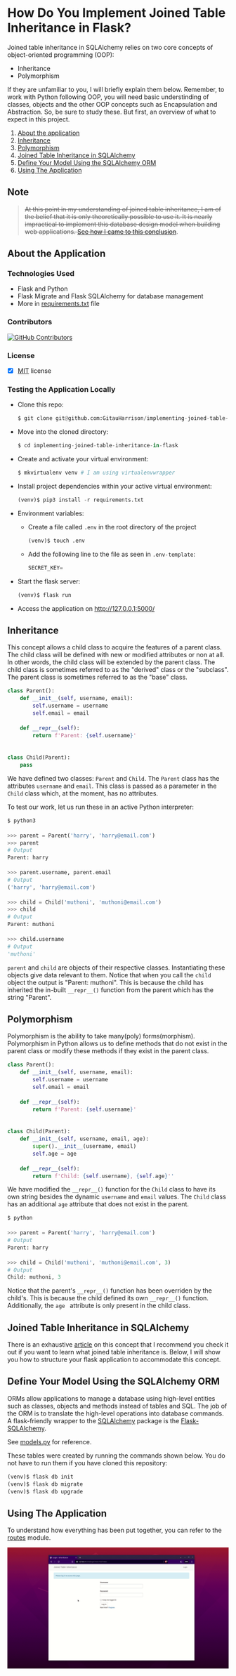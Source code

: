 # How Do You Implement Joined Table Inheritance in Flask?

Joined table inheritance in SQLAlchemy relies on two core concepts of object-oriented programming (OOP):

- Inheritance
- Polymorphism

If they are unfamiliar to you, I will briefly explain them below. Remember, to work with Python following OOP, you will need basic understinding of classes, objects and the other OOP concepts such as Encapsulation and Abstraction. So, be sure to study these. But first, an overview of what to expect in this project.

1. [About the application](#about-the-application)
2. [Inheritance](#inheritance)
3. [Polymorphism](#polymorphism)
4. [Joined Table Inheritance in SQLAlchemy](#joined-table-inheritance-in-sqlalchemy)
5. [Define Your Model Using the SQLAlchemy ORM](#define-your-model-using-the-sqlalchemy-orm)
6. [Using The Application](#using-the-application)

## Note

>~~At this point in my understanding of joined table inheritance, I am of the belief that it is only theoretically possible to use it. It is nearly impractical to implement this database design model when building web applications. [See how I came to this conclusion](https://github.com/GitauHarrison/user-roles-in-flask/blob/main/README.md#background)~~.

## About the Application
### Technologies Used

- Flask and Python
- Flask Migrate and Flask SQLAlchemy for database management
- More in [requirements.txt](requirements.txt) file

### Contributors

[![GitHub Contributors](https://img.shields.io/github/contributors/GitauHarrison/implementing-joined-table-inheritance-in-flask)](https://github.com/GitauHarrison/implementing-joined-table-inheritance-in-flask/graphs/contributors)


### License

- [x] [MIT](LICENCE) license


### Testing the Application Locally

* Clone this repo:
  ```python
  $ git clone git@github.com:GitauHarrison/implementing-joined-table-inheritance-in-flask.git
  ```

* Move into the cloned directory:

  ```python
  $ cd implementing-joined-table-inheritance-in-flask
  ```

* Create and activate your virtual environment:

  ```python
  $ mkvirtualenv venv # I am using virtualenvwrapper
  ```

* Install project dependencies within your active virtual environment:

  ```python
  (venv)$ pip3 install -r requirements.txt
  ```

* Environment variables:
    * Create a file called `.env` in the root directory of the project
      ```python
      (venv)$ touch .env
      ```
    * Add the following line to the file as seen in `.env-template`:
      ```python
      SECRET_KEY=
      ```

* Start the flask server:

  ```python
  (venv)$ flask run
  ```

* Access the application on http://127.0.0.1:5000/

## Inheritance

This concept allows a child class to acquire the features of a parent class. The child class will be defined with new or modified attributes or non at all. In other words, the child class will be extended by the parent class. The child class is sometimes referred to as the "derived" class or the "subclass". The parent class is sometimes referred to as the "base" class.

```python
class Parent():
    def __init__(self, username, email):
        self.username = username
        self.email = email

    def __repr__(self):
        return f'Parent: {self.username}'


class Child(Parent):
    pass
```

We have defined two classes: `Parent` and `Child`. The `Parent` class has the attributes `username` and `email`. This class is passed as a parameter in the `Child` class which, at the moment, has no attributes.

To test our work, let us run these in an active Python interpreter:

```python
$ python3

>>> parent = Parent('harry', 'harry@email.com')
>>> parent
# Output
Parent: harry

>>> parent.username, parent.email
# Output
('harry', 'harry@email.com')

>>> child = Child('muthoni', 'muthoni@email.com')
>>> child
# Output
Parent: muthoni

>>> child.username
# Output
'muthoni'
```

`parent` and `child` are objects of their respective classes. Instantiating these objects give data relevant to them. Notice that when you call the `child` object the output is "Parent: muthoni". This is because the child has inherited the in-built `__repr__()` function from the parent which has the string "Parent".

## Polymorphism

Polymorphism is the ability to take many(poly) forms(morphism). Polymorphism in Python allows us to define methods that do not exist in the parent class or modify these methods if they exist in the parent class.

```python
class Parent():
    def __init__(self, username, email):
        self.username = username
        self.email = email

    def __repr__(self):
        return f'Parent: {self.username}'


class Child(Parent):
    def __init__(self, username, email, age):
        super().__init__(username, email)
        self.age = age

    def __repr__(self):
        return f'Child: {self.username}, {self.age}''
```

We have modified the `__repr__()` function for the `Child` class to have its own string besides the dynamic `username` and `email` values. The `Child` class has an additional `age` attribute that does not exist in the parent.

```python
$ python

>>> parent = Parent('harry', 'harry@email.com')
# Output
Parent: harry

>>> child = Child('muthoni', 'muthoni@email.com', 3)
# Output
Child: muthoni, 3
```

Notice that the parent's `__repr__()` function has been overriden by the child's. This is because the child defined its own `__repr__()` function. Additionally, the `age ` attribute is only present in the child class.


## Joined Table Inheritance in SQLAlchemy

There is an exhaustive [article](https://github.com/GitauHarrison/notes/blob/master/databases/joined_table_inheritance.md) on this concept that I recommend you check it out if you want to learn what joined table inheritance is. Below, I will show you how to structure your flask application to accommodate this concept.

## Define Your Model Using the SQLAlchemy ORM

ORMs allow applications to manage a database using high-level entities such as classes, objects and methods instead of tables and SQL. The job of the ORM is to translate the high-level operations into database commands. A flask-friendly wrapper to the [SQLAlchemy](http://www.sqlalchemy.org/) package is the [Flask-SQLAlchemy](http://packages.python.org/Flask-SQLAlchemy).

See [models.py](/app/models.py) for reference.

These tables were created by running the commands shown below. You do not have to run them if you have cloned this repository:

```python
(venv)$ flask db init
(venv)$ flask db migrate
(venv)$ flask db upgrade
```

## Using The Application

To understand how everything has been put together, you can refer to the [routes](app/routes.py) module.

![Using the application](/app/static/images/using_the_app.gif)
